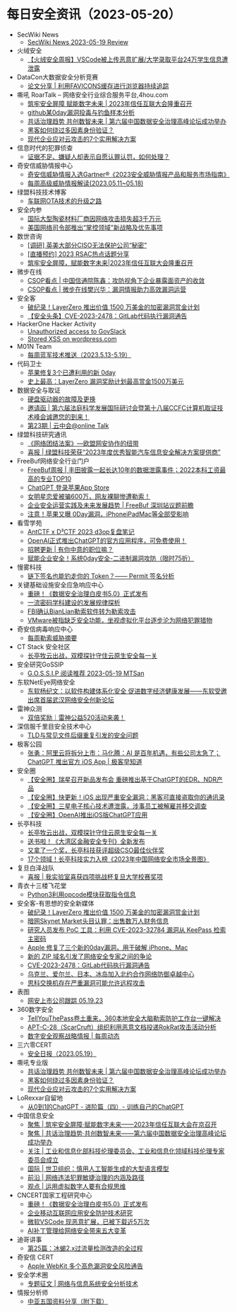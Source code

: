 # 每日安全资讯（2023-05-20）

- SecWiki News
  - [SecWiki News 2023-05-19 Review](http://www.sec-wiki.com/?2023-05-19)
- 火绒安全
  - [【火绒安全周报】VSCode被上传恶意扩展/大学录取平台24万学生信息遭泄露](https://mp.weixin.qq.com/s?__biz=MzI3NjYzMDM1Mg==&mid=2247514454&idx=1&sn=daa80cd1e5d7054cb8b2c197e3500fe4&chksm=eb706769dc07ee7f4c9b33331e5c6eef88788772aff1faf29c44f7b68665ff84f901f7587b08&scene=58&subscene=0#rd)
- DataCon大数据安全分析竞赛
  - [论文分享 | 利用FAVICONS缓存进行浏览器持续追踪](https://mp.weixin.qq.com/s?__biz=MzU5Njg1NzMyNw==&mid=2247486625&idx=1&sn=d8fc4aea3ec9eb3fc9c5f227b6c89630&chksm=fe5d1421c92a9d37dbca8876d2cddf9e889bb6736d24a800171770fbb39a5656ebd928653975&scene=58&subscene=0#rd)
- 嘶吼 RoarTalk – 网络安全行业综合服务平台,4hou.com
  - [筑牢安全屏障 赋能数字未来 | 2023年信任互联大会隆重召开](https://www.4hou.com/posts/7yp8)
  - [github某0day漏洞投毒与钓鱼样本分析](https://www.4hou.com/posts/4v6g)
  - [共话治理趋势 共创数智未来 | 第六届中国数据安全治理高峰论坛成功举办](https://www.4hou.com/posts/2q8j)
  - [黑客如何绕过多因素身份验证？](https://www.4hou.com/posts/lkR7)
  - [现代企业应对云攻击的7个实用解决方案](https://www.4hou.com/posts/8z15)
- 信息时代的犯罪侦查
  - [证据不足、嫌疑人却表示自愿认罪认罚，如何处理？](https://mp.weixin.qq.com/s?__biz=MzAxNTA4NDAwOQ==&mid=2650736820&idx=1&sn=fa16288968306d3e894d6b785a649b88&chksm=8382d832b4f5512415a0ea6802c321e3b5bc9b35d69b9b0356f17e9078bdbf382baae827062b&scene=58&subscene=0#rd)
- 奇安信威胁情报中心
  - [奇安信威胁情报入选Gartner®《2023安全威胁情报产品和服务市场指南》](https://mp.weixin.qq.com/s?__biz=MzI2MDc2MDA4OA==&mid=2247506405&idx=1&sn=ce9c44355669485082d190b88a94ed80&chksm=ea662e92dd11a7849f0f1842bf312110de3fc4002a96b847a1ace1a92766ad494b8d9140a4ad&scene=58&subscene=0#rd)
  - [每周高级威胁情报解读(2023.05.11~05.18)](https://mp.weixin.qq.com/s?__biz=MzI2MDc2MDA4OA==&mid=2247506405&idx=2&sn=dec5b4e33512705ff7d00241f36ad399&chksm=ea662e92dd11a784f054fea1103c6168ff892bbaeff1b67f84d58aa59cc68552f5af47253f5a&scene=58&subscene=0#rd)
- 绿盟科技技术博客
  - [车联网OTA技术的升级之路](http://blog.nsfocus.net/ota/)
- 安全内参
  - [国际大型陶瓷材料厂商因网络攻击损失超3千万元](https://mp.weixin.qq.com/s?__biz=MzI4NDY2MDMwMw==&mid=2247508664&idx=1&sn=9c83f568a35ccb0e350489d7912ddd0f&chksm=ebfae598dc8d6c8e587f9b8fe37d7b58a9b88fcba00d3837e97ad4bbdc5e3aa0a7b4247706c8&scene=58&subscene=0#rd)
  - [美国网络司令部推出“掌控领域”新战略及优先事项](https://mp.weixin.qq.com/s?__biz=MzI4NDY2MDMwMw==&mid=2247508664&idx=2&sn=8f4f69bebf2f48b34aa75c219e37cdbf&chksm=ebfae598dc8d6c8ecff01c08753266cb1164dcfd34d50a2e43e725ff751fe3c4b5ea7a9dd3a2&scene=58&subscene=0#rd)
- 数世咨询
  - [[调研] 英美大部分CISO无法保护公司“秘密”](https://mp.weixin.qq.com/s?__biz=MzkxNzA3MTgyNg==&mid=2247498145&idx=1&sn=22792747df3e81c57f3a591928af5186&chksm=c1448b1cf633020acc506c53275db08bbc847fa4a3714e9a77ccc7a65ee7a45d41688ab29d6f&scene=58&subscene=0#rd)
  - [[直播预约] 2023 RSAC热点话题分享](https://mp.weixin.qq.com/s?__biz=MzkxNzA3MTgyNg==&mid=2247498145&idx=2&sn=7c2fb1f6724673e5238c1243c4fdbea5&chksm=c1448b1cf633020aa771abeedb63d04967d6b1764c1f31835721bed0096dfe39345e01e554d9&scene=58&subscene=0#rd)
  - [筑牢安全屏障，赋能数字未来|2023年信任互联大会隆重召开](https://mp.weixin.qq.com/s?__biz=MzkxNzA3MTgyNg==&mid=2247498145&idx=3&sn=0fb62be6e98d552f26ee8d8d61230e17&chksm=c1448b1cf633020a3ecc596bb6a94f81630d7b759e4bdf2ab152f17b27317c40ee1887b55863&scene=58&subscene=0#rd)
- 微步在线
  - [CSOP看点 | 中国信通院陈鑫：攻防视角下企业暴露面资产的收敛](https://mp.weixin.qq.com/s?__biz=MzI5NjA0NjI5MQ==&mid=2650177185&idx=1&sn=f26bcdaf8afce70a0c0022e706b1d0dc&chksm=f448851dc33f0c0b4ebca59b7f5f8db4d00cf6dc935b22513d9fd8cb784e000010e1d841a4e6&scene=58&subscene=0#rd)
  - [CSOP看点 | 微步在线樊兴华：漏洞情报助力高效漏洞运营](https://mp.weixin.qq.com/s?__biz=MzI5NjA0NjI5MQ==&mid=2650177185&idx=2&sn=8cd17af9003cf8146ae00c7b16c41930&chksm=f448851dc33f0c0b6ddc2aa7a793f704163af77e606c1c9180a9250a3d877e5df33e7fdca70f&scene=58&subscene=0#rd)
- 安全客
  - [破纪录！LayerZero 推出价值 1500 万美金的加密漏洞赏金计划](https://mp.weixin.qq.com/s?__biz=MzA5ODA0NDE2MA==&mid=2649784890&idx=1&sn=76b2c376d5f45299a74e88e88179692a&chksm=8893b255bfe43b431c32dda40c8769a5c3645bed889abeb45c22d64060ace856b72d3ea51846&scene=58&subscene=0#rd)
  - [【安全头条】CVE-2023-2478：GitLab代码执行漏洞通告](https://mp.weixin.qq.com/s?__biz=MzA5ODA0NDE2MA==&mid=2649784890&idx=2&sn=a201fea56c83b01f9307f40740905927&chksm=8893b255bfe43b43e19527683936885f24e577c736910dc862d8c659e256c54f985ef9f4a290&scene=58&subscene=0#rd)
- HackerOne Hacker Activity
  - [Unauthorized access to GovSlack](https://hackerone.com/reports/1758174)
  - [Stored XSS on wordpress.com](https://hackerone.com/reports/1987172)
- M01N Team
  - [每周蓝军技术推送（2023.5.13-5.19）](https://mp.weixin.qq.com/s?__biz=MzkyMTI0NjA3OA==&mid=2247491394&idx=1&sn=0a99e672a5267d8ee14cba1d9bfd78ec&chksm=c187df53f6f05645b227a24591623cba7f2185263d0eb066bb2a467f49fd8ff22417f8fae0c2&scene=58&subscene=0#rd)
- 代码卫士
  - [苹果修复3个已遭利用的新 0day](https://mp.weixin.qq.com/s?__biz=MzI2NTg4OTc5Nw==&mid=2247516531&idx=1&sn=71b3e940c482c53d52c592cdfe3992db&chksm=ea94b019dde3390fb1ecf3bd947eb8852a1f27e29e28f9c88b97d9bb2087840f62be6d882d4b&scene=58&subscene=0#rd)
  - [史上最高：LayerZero 漏洞奖励计划最高赏金1500万美元](https://mp.weixin.qq.com/s?__biz=MzI2NTg4OTc5Nw==&mid=2247516531&idx=2&sn=bec3a163f15f4644b2f3e77f9bd07201&chksm=ea94b019dde3390fc8f528515aca82446e3ee7d9a840c5976c277f125edd5a476b402f161717&scene=58&subscene=0#rd)
- 数据安全与取证
  - [硬盘驱动器的故障及更换](https://mp.weixin.qq.com/s?__biz=MzIyNzU0NjIyMg==&mid=2247487580&idx=1&sn=67082a219c76b0ad19d9747d72a2790c&chksm=e85ed55ddf295c4b9ac669fe5fc177a12fc31893c4a84afb23a971b8b3783916e2eab60895c8&scene=58&subscene=0#rd)
  - [邀请函 | 第六届法庭科学发展国际研讨会暨第十八届CCFC计算机取证技术峰会诚邀您的到来！](https://mp.weixin.qq.com/s?__biz=MzIyNzU0NjIyMg==&mid=2247487580&idx=2&sn=0ad44c2037720b9f71fc805d268aba89&chksm=e85ed55ddf295c4b8cac2d140bfd41a5de5344a6e3481175639c90e4cdeb69d4819cc04ff401&scene=58&subscene=0#rd)
  - [第23期 | 云中会@online Talk](https://mp.weixin.qq.com/s?__biz=MzIyNzU0NjIyMg==&mid=2247487580&idx=3&sn=3a39ccd386622cd4db3408768164f0d3&chksm=e85ed55ddf295c4b67760a597269faba06f48d0f6057ccc0cf5f3cd4278482495d24c1effc6e&scene=58&subscene=0#rd)
- 绿盟科技研究通讯
  - [《网络团结法案》—欧盟网安协作的纽带](https://mp.weixin.qq.com/s?__biz=MzIyODYzNTU2OA==&mid=2247495411&idx=1&sn=3f790d0b8d07bce4d123a85ededb35e2&chksm=e84c482cdf3bc13a4cffac89f0aedc2921317045e6f101dea0f390066617f3b496308f6a227b&scene=58&subscene=0#rd)
  - [喜报 | 绿盟科技荣获“2023年度优秀智能汽车信息安全解决方案提供商”](https://mp.weixin.qq.com/s?__biz=MzIyODYzNTU2OA==&mid=2247495411&idx=2&sn=98d221bf5865c0ed9f48552594c64c3d&chksm=e84c482cdf3bc13adb8a291961a85f071ad0da0cfbe040fd828fada1fb0d72b4ab449c1faf1c&scene=58&subscene=0#rd)
- FreeBuf网络安全行业门户
  - [FreeBuf周报 | 丰田披露一起长达10年的数据泄露事件；2022本科工资最高的专业TOP10](https://www.freebuf.com/news/367093.html)
  - [ChatGPT 登录苹果App Store](https://www.freebuf.com/news/367002.html)
  - [女明星恋爱被骗600万，网友裸聊惨遭勒索！](https://www.freebuf.com/news/topnews/366980.html)
  - [企业安全运营实践及未来发展趋势 | FreeBuf 深圳站议题前瞻](https://www.freebuf.com/articles/neopoints/366975.html)
  - [注意！苹果又曝 0Day漏洞，iPhoneiPadMac等全部受影响](https://www.freebuf.com/news/366946.html)
- 看雪学苑
  - [AntCTF x D³CTF 2023 d3op复盘笔记](https://mp.weixin.qq.com/s?__biz=MjM5NTc2MDYxMw==&mid=2458504797&idx=1&sn=9e5307d93401124f528fba3c66df0a92&chksm=b18efed786f977c101684622829618a7597375ca7cfacdf43ece209a3db24d33fb90c4302773&scene=58&subscene=0#rd)
  - [OpenAI正式推出ChatGPT的官方应用程序，可免费使用！](https://mp.weixin.qq.com/s?__biz=MjM5NTc2MDYxMw==&mid=2458504797&idx=2&sn=f2e5ba3c3f6a87d2d5c6b32e5d0238b9&chksm=b18efed786f977c1009392d480b11417a39ec9742df395ddccddf89c1db6966d35982d514022&scene=58&subscene=0#rd)
  - [招聘更新 | 有你中意的职位嘛？](https://mp.weixin.qq.com/s?__biz=MjM5NTc2MDYxMw==&mid=2458504797&idx=3&sn=678436e049042b4a29397e9ea91e5c45&chksm=b18efed786f977c10bf10a57ccfa0667fd2faa28709fc0535b419e9fb19bfe8c2beb70f435a7&scene=58&subscene=0#rd)
  - [赋能企业安全！系统0day安全-二进制漏洞攻防（限时75折）](https://mp.weixin.qq.com/s?__biz=MjM5NTc2MDYxMw==&mid=2458504797&idx=4&sn=31d77bff4eebd40237f7c7f02f488a18&chksm=b18efed786f977c13121c7be694f69d288688609304e54142cfd0cea2292e4381f00fdcb704e&scene=58&subscene=0#rd)
- 慢雾科技
  - [链下签名也能钓走你的 Token？—— Permit 签名分析](https://mp.weixin.qq.com/s?__biz=MzU4ODQ3NTM2OA==&mid=2247497452&idx=1&sn=086f81da88852c4ef16298e957177a68&chksm=fdde886bcaa9017dc3d5519ff916a6cb710a281e80b41bf2e8bb3d8ef42e023545571212caa3&scene=58&subscene=0#rd)
- 关键基础设施安全应急响应中心
  - [重磅！《数据安全治理白皮书5.0》正式发布](https://mp.weixin.qq.com/s?__biz=MzkyMzAwMDEyNg==&mid=2247536885&idx=1&sn=b1456596ed616c56f2f5b05aa220ae86&chksm=c1e9dca4f69e55b2f1def869369da1baf2ea5d3e95957e7e0fa09f49e504bc300a65d619d374&scene=58&subscene=0#rd)
  - [一流密码学科建设的发展规律探析](https://mp.weixin.qq.com/s?__biz=MzkyMzAwMDEyNg==&mid=2247536885&idx=2&sn=4dfdd502fe494e513df7676608a13d49&chksm=c1e9dca4f69e55b287a0ed68bb5a8f1a6dd97614ed4c7eb29f82dadb6fa9076c7e916c12bfbf&scene=58&subscene=0#rd)
  - [FBI确认BianLian勒索软件转为勒索攻击](https://mp.weixin.qq.com/s?__biz=MzkyMzAwMDEyNg==&mid=2247536885&idx=3&sn=52e97bc31abd941cfc32ceb61d876885&chksm=c1e9dca4f69e55b25696d553cf2c4dce298dea9ea80b60584ec7aab7ccaf0c1c6e64efcd50b5&scene=58&subscene=0#rd)
  - [VMware被指缺乏安全功能，坐视虚拟化平台逐步沦为网络犯罪猎物](https://mp.weixin.qq.com/s?__biz=MzkyMzAwMDEyNg==&mid=2247536885&idx=4&sn=79c4c70345cbaf381278c617061aac29&chksm=c1e9dca4f69e55b20c9c5acdccacdbd0a62c209f69f323b95d557127c63e2da9e4519542980a&scene=58&subscene=0#rd)
- 奇安信病毒响应中心
  - [每周勒索威胁摘要](https://mp.weixin.qq.com/s?__biz=MzI5Mzg5MDM3NQ==&mid=2247492852&idx=1&sn=4e6c49f1c87ed0a99eba92849d26cad9&chksm=ec6994dcdb1e1dca3b0f1ee7996d62d1adbe383df27ee76e6243ca7e312fe15e15830b1ec781&scene=58&subscene=0#rd)
- CT Stack 安全社区
  - [长亭牧云出战，双模探针守住云原生安全每一关](https://mp.weixin.qq.com/s?__biz=MzIzOTE1ODczMg==&mid=2247496527&idx=1&sn=c62fd08fdbdfde4afe24c4c609eef16e&chksm=e92ce7ecde5b6efa9be6c13c430704a86d117b7406ec8998ed066620a6050577b60c2ab43f8d&scene=58&subscene=0#rd)
- 安全研究GoSSIP
  - [G.O.S.S.I.P 阅读推荐 2023-05-19 MTSan](https://mp.weixin.qq.com/s?__biz=Mzg5ODUxMzg0Ng==&mid=2247495257&idx=1&sn=d76ac54171c2cc354334e07ae6d2c328&chksm=c063c080f71449968b1f21d14e0dfb86eb507120f387ec7356890741f0c4b2f64fbfd848672d&scene=58&subscene=0#rd)
- 东软NetEye网络安全
  - [东软杨纪文：以软件构建体系化安全 促进数字经济健康发展——东软受邀出席首届武汉网络安全创新论坛](https://mp.weixin.qq.com/s?__biz=MjM5NTAyODkxNw==&mid=2649212677&idx=1&sn=27b056e4aa0927bff48d59c134f0f883&chksm=beedaddf899a24c927f5217712cad47064e89eb1844b42af0348d37550ece4995727fc9b1fb7&scene=58&subscene=0#rd)
- 雷神众测
  - [双倍奖励｜雷神公益520活动来袭！](https://mp.weixin.qq.com/s?__biz=MzI0NzEwOTM0MA==&mid=2652501946&idx=1&sn=a9505e8b4d1d2d088aa7304241d329a7&chksm=f2585409c52fdd1f2a4b1e4b7f5c84eea5433c8bde909f985cddcb557fb1ee1d728a2a7d23ab&scene=58&subscene=0#rd)
- 深信服千里目安全技术中心
  - [TLD与常见文件后缀重复引发的安全问题](https://mp.weixin.qq.com/s?__biz=Mzg2NjgzNjA5NQ==&mid=2247518871&idx=2&sn=1ca80c36779f42b599df10c9e84d9316&chksm=ce460187f93188914a119179b725b76fdab6e2c0c3aa5d43103881bd658ed9558a01e7adefef&scene=58&subscene=0#rd)
- 极客公园
  - [张勇：阿里云将拆分上市：马化腾：AI 是百年机遇，有些公司太急了；ChatGPT 推出官方 iOS App | 极客早知道](https://mp.weixin.qq.com/s?__biz=MTMwNDMwODQ0MQ==&mid=2652992830&idx=1&sn=599452c9192c20f4c9eed9d7e0fd0efa&chksm=7e5408884923819e782d7d7fd22fd683fea0ed209cf1a0e1afff501ac7206f2aade286e5ca4b&scene=58&subscene=0#rd)
- 安全圈
  - [【安全圈】瑞星召开新品发布会 重磅推出基于ChatGPT的EDR、NDR产品](https://mp.weixin.qq.com/s?__biz=MzIzMzE4NDU1OQ==&mid=2652034825&idx=1&sn=8e2b2ef95af7dcd48bfa1b67179e8c1f&chksm=f36ffb49c418725f63c3a3accaf2ee31204911c53fca24c0ec938ad6abb6600eca4cdb2225bf&scene=58&subscene=0#rd)
  - [【安全圈】快更新！iOS 出现严重安全漏洞：黑客可直接盗取你的通讯录](https://mp.weixin.qq.com/s?__biz=MzIzMzE4NDU1OQ==&mid=2652034825&idx=2&sn=e67e4654b3ccf451d11593c12285f6e2&chksm=f36ffb49c418725f425458c0a275495fd206c53e47a2cd91c5ea45b4fda3ceb51b78589e75e3&scene=58&subscene=0#rd)
  - [【安全圈】三星电子核心技术遭泄露，涉事员工被解雇并移交调查](https://mp.weixin.qq.com/s?__biz=MzIzMzE4NDU1OQ==&mid=2652034825&idx=3&sn=fdc766727904a474ea8ec7241591f674&chksm=f36ffb49c418725f34e81544eb61ea3505d6bae2cfcc62ef486046a7886b1ee4a354d5ff212c&scene=58&subscene=0#rd)
  - [【安全圈】OpenAI推出iOS版ChatGPT应用](https://mp.weixin.qq.com/s?__biz=MzIzMzE4NDU1OQ==&mid=2652034825&idx=4&sn=18618b9fb3c16e523e1db908264afbf4&chksm=f36ffb49c418725f49ab7e70a5a39e3ee75a788be47baf3d8ea2a79fa42bf14ee8f6135adfa5&scene=58&subscene=0#rd)
- 长亭科技
  - [长亭牧云出战，双模探针守住云原生安全每一关](https://mp.weixin.qq.com/s?__biz=MzIwNDA2NDk5OQ==&mid=2651384274&idx=1&sn=6d0c423b7023bc90b6a6ef854fe9ed52&chksm=8d39985aba4e114c043ee5307ca516283683c4f39bfa4f125ed2f5a67d38eda03b44559aa05e&scene=58&subscene=0#rd)
  - [送书啦！《大湾区金融安全专刊》全新发布](https://mp.weixin.qq.com/s?__biz=MzIwNDA2NDk5OQ==&mid=2651384274&idx=2&sn=feab8838c0c14ebd0fddb56bcf4fff95&chksm=8d39985aba4e114cb9eefff3bc80bb6aaaffe9967b76f6254cad6464330a916fb78d82009b38&scene=58&subscene=0#rd)
  - [又拿了一个奖，长亭科技获评超级CSO最佳伙伴奖](https://mp.weixin.qq.com/s?__biz=MzIwNDA2NDk5OQ==&mid=2651384274&idx=3&sn=502c730f8e4b8c1d165f9ccc544d1186&chksm=8d39985aba4e114c7ced2c992f1ea27a42d055202ab6f855bc91ac9bbc4d0ed91f2349c655f5&scene=58&subscene=0#rd)
  - [17个领域！长亭科技实力入榜《2023年中国网络安全市场全景图》](https://mp.weixin.qq.com/s?__biz=MzIwNDA2NDk5OQ==&mid=2651384274&idx=4&sn=1879bea1752b8d29b6bb7046438eea07&chksm=8d39985aba4e114c5603ce3eaa1359e3c1fd2509cf7b21ee7bb4848ae72fda6c327f85f9465d&scene=58&subscene=0#rd)
- 复旦白泽战队
  - [喜报 | 我实验室喜获四项挑战杯复旦大学校赛奖项](https://mp.weixin.qq.com/s?__biz=MzU4NzUxOTI0OQ==&mid=2247486416&idx=1&sn=6049589ccbf8ee9c83b12c6104c66296&chksm=fdeb8faeca9c06b8deb6127b1b63be8cfa208a8ebdcd93c5bdd0aab63d27e7b4a25e7c73eca1&scene=58&subscene=0#rd)
- 青衣十三楼飞花堂
  - [Python3利用opcode模块获取指令信息](https://mp.weixin.qq.com/s?__biz=MzUzMjQyMDE3Ng==&mid=2247486635&idx=1&sn=aef9fd89374382861aae2fa3b4ee83ae&chksm=fab2cf94cdc54682f46d9b86da833b18e9fb47394d86329997a356cd1df1f68adb7178ba9dd0&scene=58&subscene=0#rd)
- 安全客-有思想的安全新媒体
  - [破纪录！LayerZero 推出价值 1500 万美金的加密漏洞赏金计划](https://www.anquanke.com/post/id/288801)
  - [暗网Skynet Market头目认罪：出售数万人财务信息](https://www.anquanke.com/post/id/288797)
  - [研究人员发布 PoC 工具：利用 CVE-2023-32784 漏洞从 KeePass 检索主密码](https://www.anquanke.com/post/id/288793)
  - [Apple 修复了三个新的0day漏洞，用于破解 iPhone、Mac](https://www.anquanke.com/post/id/288789)
  - [新的 ZIP 域名引发了网络安全专家之间的争论](https://www.anquanke.com/post/id/288784)
  - [CVE-2023-2478：GitLab代码执行漏洞通告](https://www.anquanke.com/post/id/288780)
  - [乌克兰、爱尔兰、日本、冰岛加入北约合作网络防御卓越中心](https://www.anquanke.com/post/id/288776)
  - [思科交换机存在严重漏洞可能允许远程攻击](https://www.anquanke.com/post/id/288772)
- 表图
  - [网安上市公司跟踪 05.19.23](https://mp.weixin.qq.com/s?__biz=MzUzOTI4NDQ3NA==&mid=2247484419&idx=1&sn=1c5b87eaacf29e3aebb7cdf2c413dc44&chksm=facb8296cdbc0b80769360d24088e12df0453fbe96e9f1f81e8b8200599e820392ad0695899c&scene=58&subscene=0#rd)
- 360数字安全
  - [TellYouThePass卷土重来，360本地安全大脑勒索防护工作台一键解决](https://mp.weixin.qq.com/s?__biz=MzA4MTg0MDQ4Nw==&mid=2247560490&idx=1&sn=c7a5d032cc1374aaa0ae548069845c72&chksm=9f8d7d22a8faf4347a411a0f8fb98e1840eaed9d68615c2e1ddbd865aeb4a79d0eb0fd768ee0&scene=58&subscene=0#rd)
  - [APT-C-28（ScarCruft）组织利用恶意文档投递RokRat攻击活动分析](https://mp.weixin.qq.com/s?__biz=MzA4MTg0MDQ4Nw==&mid=2247560490&idx=2&sn=dea1339adf5f213c133ce015185c6b3c&chksm=9f8d7d22a8faf434be944540373f3cb3cacfe65c00491854cdc0a43734df8dd65b6a33916dfc&scene=58&subscene=0#rd)
  - [数字安全观察战略情报 | 每周动态](https://mp.weixin.qq.com/s?__biz=MzA4MTg0MDQ4Nw==&mid=2247560490&idx=3&sn=f096f87186b512565e522f5917e10565&chksm=9f8d7d22a8faf434c1cf0b5d6bbcd90ad370073fa5ada616f1e55d3e745f297210904ec79b7e&scene=58&subscene=0#rd)
- 三六零CERT
  - [安全日报（2023.05.19）](https://mp.weixin.qq.com/s?__biz=MzU5MjEzOTM3NA==&mid=2247492158&idx=1&sn=df6917e1f77dddfc6ca51178c748a1b3&chksm=fe26e73fc9516e29ef6e6a6d702ef12b96cd05f91783f80a389fe52f8a91512987aec49652be&scene=58&subscene=0#rd)
- 嘶吼专业版
  - [共话治理趋势 共创数智未来 | 第六届中国数据安全治理高峰论坛成功举办](https://mp.weixin.qq.com/s?__biz=MzI0MDY1MDU4MQ==&mid=2247561484&idx=1&sn=d566167a38ab2bd149483e21b72c1da7&chksm=e9142136de63a820fb875ffe644fa954fb153b6a582b92bd577501649ab5f3fc27bf2ae4a653&scene=58&subscene=0#rd)
  - [黑客如何绕过多因素身份验证？](https://mp.weixin.qq.com/s?__biz=MzI0MDY1MDU4MQ==&mid=2247561484&idx=2&sn=dba935e09b327d167e27018db0bce9b8&chksm=e9142136de63a82005d2b9f286b63af7e4ecff1bde53f1448a0868d07c477c75c5c9401285c6&scene=58&subscene=0#rd)
  - [现代企业应对云攻击的7个实用解决方案](https://mp.weixin.qq.com/s?__biz=MzI0MDY1MDU4MQ==&mid=2247561484&idx=3&sn=f5c48a4d8e19dcd43d8d733143595383&chksm=e9142136de63a82049368cce0c63d67807662af30735eb5bfe55d884789bc1b2dab8e0f41a7a&scene=58&subscene=0#rd)
- LoRexxar自留地
  - [从0到1的ChatGPT - 进阶篇（四）- 训练自己的ChatGPT](https://mp.weixin.qq.com/s?__biz=MzkwNzMyNjU0MQ==&mid=2247483989&idx=1&sn=e5231332cd9fff6c1b3eacd8deb43220&chksm=c0dba777f7ac2e612d63998c73dfea804bf103abe1da5141bd7ae786ad9ff4205312e84eea8f&scene=58&subscene=0#rd)
- 中国信息安全
  - [聚焦 | 筑牢安全屏障·赋能数字未来——2023年信任互联大会在京召开](https://mp.weixin.qq.com/s?__biz=MzA5MzE5MDAzOA==&mid=2664184332&idx=1&sn=730ac0edb2dc768d0f89da883ab4355e&chksm=8b5938f5bc2eb1e32576efa4d174a075657c3f89183111274ca4779ddeeec1c6c923ac8b3ced&scene=58&subscene=0#rd)
  - [聚焦 | 共话治理趋势·共创数智未来——第六届中国数据安全治理高峰论坛成功举办](https://mp.weixin.qq.com/s?__biz=MzA5MzE5MDAzOA==&mid=2664184332&idx=2&sn=37b6f26febf39b8bcadeabf4c61a5597&chksm=8b5938f5bc2eb1e3f58de37029353539a8aeb2c8402461d86d32953c01195539d0d549d24de0&scene=58&subscene=0#rd)
  - [关注 | 工业和信息化部科技伦理委员会、工业和信息化领域科技伦理专家委员会成立](https://mp.weixin.qq.com/s?__biz=MzA5MzE5MDAzOA==&mid=2664184332&idx=3&sn=d5f72c11e8c569749939fac651c0004c&chksm=8b5938f5bc2eb1e3f608620b46b1793a6a0c18ee16b8058b7c10fa2b0aeb8914898e2ba75191&scene=58&subscene=0#rd)
  - [国际 | 世卫组织：慎用人工智能生成的大型语言模型](https://mp.weixin.qq.com/s?__biz=MzA5MzE5MDAzOA==&mid=2664184332&idx=4&sn=0cc87ce1d5998976d163d04c983b64dd&chksm=8b5938f5bc2eb1e392ca9069e14bc6b015efe67e16d71dc3b6e686bab96d6ef2f03045a14fbe&scene=58&subscene=0#rd)
  - [前沿 | 网络违法犯罪敏捷治理的内涵及路径](https://mp.weixin.qq.com/s?__biz=MzA5MzE5MDAzOA==&mid=2664184332&idx=5&sn=0e65185b44395ea85b0e9705b7aa2d50&chksm=8b5938f5bc2eb1e308d0db858b225bcdd184c5e239a976d70cf1a089270bf21ee061d2500dd0&scene=58&subscene=0#rd)
  - [观点 | 运用虚拟数字人要有合规思维](https://mp.weixin.qq.com/s?__biz=MzA5MzE5MDAzOA==&mid=2664184332&idx=6&sn=875e897f6f09c856b22812d0e24a4083&chksm=8b5938f5bc2eb1e3457895b177ab7dfacbc6a8bb2ce26aff40921a00f9d249892be822ea104e&scene=58&subscene=0#rd)
- CNCERT国家工程研究中心
  - [重磅！《数据安全治理白皮书5.0》正式发布](https://mp.weixin.qq.com/s?__biz=MzUzNDYxOTA1NA==&mid=2247536969&idx=1&sn=15b8133882998e274f926054c5a97f5d&chksm=fa93e788cde46e9e2d6d303f644f146c37ad9d3ce220e58a5ca18f66ec0ced32e30427688048&scene=58&subscene=0#rd)
  - [企业移动互联网应用安全防护技术研究](https://mp.weixin.qq.com/s?__biz=MzUzNDYxOTA1NA==&mid=2247536969&idx=2&sn=8929371311dd13df4d3abb4228c5b2b5&chksm=fa93e788cde46e9e96b28f9f596a8420cd9bb7251538fd6cf7d28862f49df5307168b531129a&scene=58&subscene=0#rd)
  - [微软VSCode 现恶意扩展，已被下载近5万次](https://mp.weixin.qq.com/s?__biz=MzUzNDYxOTA1NA==&mid=2247536969&idx=3&sn=0a79a0c0ed7971ed590b67559a30726e&chksm=fa93e788cde46e9eb2d501b3fa6b9c9ae0ce2e397fe442f8291e32c62accc3de38c192fd0fbe&scene=58&subscene=0#rd)
  - [AI补丁管理给网络安全带来五大变革](https://mp.weixin.qq.com/s?__biz=MzUzNDYxOTA1NA==&mid=2247536969&idx=4&sn=22743f4517aee6a8e11c78dccd77bf8d&chksm=fa93e788cde46e9e4554ec62d9fda6a8e8deb3fc088a842802397388e844674bbc19ced25781&scene=58&subscene=0#rd)
- 迪哥讲事
  - [第25篇：冰蝎2.x过流量检测改造的全过程](https://mp.weixin.qq.com/s?__biz=MzIzMTIzNTM0MA==&mid=2247489371&idx=1&sn=fa1f3fac7623051b3dbf2234fc2cd43a&chksm=e8a61d38dfd1942ed6119df387721f0dccf5d5ace67745bc807b36f3829ea3d659014582b793&scene=58&subscene=0#rd)
- 奇安信 CERT
  - [Apple WebKit 多个高危漏洞安全风险通告](https://mp.weixin.qq.com/s?__biz=MzU5NDgxODU1MQ==&mid=2247498625&idx=1&sn=70828d24506bb2372aecbb7922fc5a28&chksm=fe79df19c90e560f4edebb0868cc494c69693bda453bbef12b3ac9293e78a6f8ebb836aadadf&scene=58&subscene=0#rd)
- 安全学术圈
  - [专题征文 | 网络与信息系统安全分析技术](https://mp.weixin.qq.com/s?__biz=MzU5MTM5MTQ2MA==&mid=2247489071&idx=1&sn=709885bbb73e3cbc4fd92040f8895308&chksm=fe2ee9a4c95960b2e5b9de8837ea96d4f6ea2ccc1a454e516d6273d66d5b4b7d8fa8f8eaad9d&scene=58&subscene=0#rd)
- 情报分析师
  - [中亚五国资料分享（附下载）](https://mp.weixin.qq.com/s?__biz=MzA3Mjc1MTkwOA==&mid=2650529810&idx=1&sn=2f37d097a3f44b1ef815c9d124cb0269&chksm=8716ce59b061474f63ecfcc47a73080048b6f7125182fa0f246f3cbcf1d0c587f564268a463f&scene=58&subscene=0#rd)
